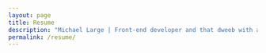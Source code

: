 ```yaml
---
layout: page
title: Resume
description: "Michael Large | Front-end developer and that dweeb with a beard."
permalink: /resume/
---
```

